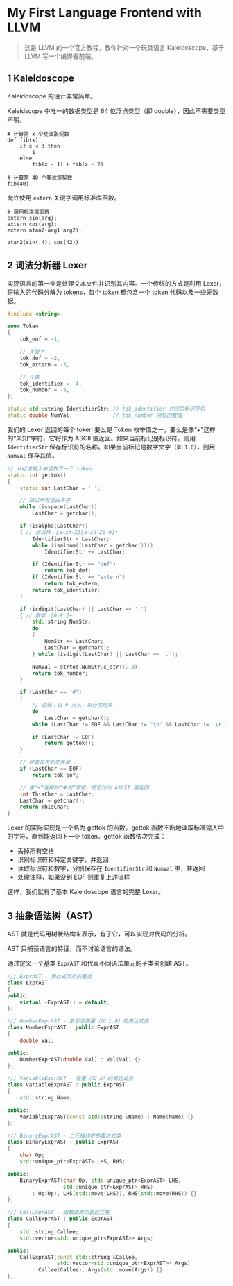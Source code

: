 # My First Language Frontend with LLVM

> 这是 LLVM 的一个官方教程，教你针对一个玩具语言 Kaleidoscope，基于 LLVM 写一个编译器前端。

## 1 Kaleidoscope

Kaleidoscope 的设计非常简单。

Kaleidscope 中唯一的数据类型是 64 位浮点类型（即 double），因此不需要类型声明。

```
# 计算第 x 个斐波那契数
def fib(x)
    if x < 3 then
        1
    else
        fib(x - 1) + fib(x - 2)

# 计算第 40 个斐波那契数
fib(40)
```

允许使用 `extern` 关键字调用标准库函数。

```
# 调用标准库函数
extern sin(arg);
extern cos(arg);
extern atan2(arg1 arg2);

atan2(sin(.4), cos(42))
```

## 2 词法分析器 Lexer

实现语言的第一步是处理文本文件并识别其内容。一个传统的方式是利用 Lexer，将输入的代码分解为 tokens，每个 token 都包含一个 token 代码以及一些元数据。

```cpp
#include <string>

enum Token
{
    tok_eof = -1,

    // 关键字
    tok_def = -2,
    tok_extern = -3,

    // 元素
    tok_identifier = -4,
    tok_number = -5,
};

static std::string IdentifierStr; // tok_identifier 对应的标识符名
static double NumVal;             // tok_number 对应的数值
```

我们的 Lexer 返回的每个 token 要么是 Token 枚举值之一，要么是像“+”这样的“未知”字符，它将作为 ASCII 值返回。如果当前标记是标识符，则用 `IdentifierStr` 保存标识符的名称。如果当前标记是数字文字（如 `1.0`），则用 `NumVal` 保存其值。

```cpp
// 从标准输入中读取下一个 token
static int gettok()
{
    static int LastChar = ' ';

    // 跳过所有空白字符
    while (isspace(LastChar))
        LastChar = getchar();

    if (isalpha(LastChar))
    { // 标识符：[a-zA-Z][a-zA-Z0-9]*
        IdentifierStr = LastChar;
        while (isalnum((LastChar = getchar())))
            IdentifierStr += LastChar;

        if (IdentifierStr == "def")
            return tok_def;
        if (IdentifierStr == "extern")
            return tok_extern;
        return tok_identifier;
    }

    if (isdigit(LastChar) || LastChar == '.')
    { // 数字：[0-9.]+
        std::string NumStr;
        do
        {
            NumStr += LastChar;
            LastChar = getchar();
        } while (isdigit(LastChar) || LastChar == '.');

        NumVal = strtod(NumStr.c_str(), 0);
        return tok_number;
    }

    if (LastChar == '#')
    {
        // 注释：以 # 开头，以行末结束
        do
            LastChar = getchar();
        while (LastChar != EOF && LastChar != '\n' && LastChar != '\r');

        if (LastChar != EOF)
            return gettok();
    }

    // 检查是否到文件尾
    if (LastChar == EOF)
        return tok_eof;

    // 像“+”这样的“未知”字符，把它作为 ASCII 值返回
    int ThisChar = LastChar;
    LastChar = getchar();
    return ThisChar;
}
```

Lexer 的实际实现是一个名为 gettok 的函数。gettok 函数不断地读取标准输入中的字符，直到能返回下一个 token。gettok 函数依次完成：
- 丢掉所有空格
- 识别标识符和特定关键字，并返回
- 读取标识符和数字，分别保存在 `IdentifierStr` 和 `NumVal` 中，并返回
- 处理注释，如果没到 EOF 则重复上述流程

这样，我们就有了基本 Kaleidoscope 语言的完整 Lexer。

## 3 抽象语法树（AST）

AST 就是代码用树状结构来表示，有了它，可以实现对代码的分析。

AST 只捕获语言的特征，而不讨论语言的语法。

通过定义一个基类 `ExprAST` 和代表不同语法单元的子类来创建 AST。

```cpp
/// ExprAST - 表达式节点的基类
class ExprAST
{
public:
    virtual ~ExprAST() = default;
};

/// NumberExprAST - 数字字面量（如 1.0）的表达式类
class NumberExprAST : public ExprAST
{
    double Val;

public:
    NumberExprAST(double Val) : Val(Val) {}
};

/// VariableExprAST - 变量（如 a）的表达式类
class VariableExprAST : public ExprAST
{
    std::string Name;

public:
    VariableExprAST(const std::string &Name) : Name(Name) {}
};

/// BinaryExprAST - 二元操作符的表达式类
class BinaryExprAST : public ExprAST
{
    char Op;
    std::unique_ptr<ExprAST> LHS, RHS;

public:
    BinaryExprAST(char Op, std::unique_ptr<ExprAST> LHS,
                  std::unique_ptr<ExprAST> RHS)
        : Op(Op), LHS(std::move(LHS)), RHS(std::move(RHS)) {}
};

/// CallExprAST - 函数调用的表达式类
class CallExprAST : public ExprAST
{
    std::string Callee;
    std::vector<std::unique_ptr<ExprAST>> Args;

public:
    CallExprAST(const std::string &Callee,
                std::vector<std::unique_ptr<ExprAST>> Args)
        : Callee(Callee), Args(std::move(Args)) {}
};
```

